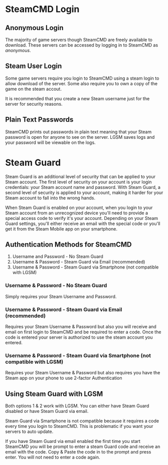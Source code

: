 # SteamCMD Login
## Anonymous Login

The majority of game servers though SteamCMD are freely available to download. These servers can be accessed by logging in to SteamCMD as _anonymous_.

## Steam User Login

Some game servers require you login to SteamCMD using a steam login to allow download of the server. Some also require you to own a copy of the game on the steam accout.

It is recommended that you create a new Steam username just for the server for security reasons.

## Plain Text Passwords
SteamCMD prints out passwords in plain text meaning that your Steam password is open for anyone to see on the server. LGSM saves logs and your password will be viewable on the logs.

# Steam Guard
Steam Guard is an additional level of security that can be applied to your Steam account. The first level of security on your account is your login credentials: your Steam account name and password. With Steam Guard, a second level of security is applied to your account, making it harder for your Steam account to fall into the wrong hands.

When Steam Guard is enabled on your account, when you login to your Steam account from an unrecognized device you'll need to provide a special access code to verify it's your account. Depending on your Steam Guard settings, you'll either receive an email with the special code or you'll get it from the Steam Mobile app on your smartphone.

## Authentication Methods for SteamCMD

1. Username and Password - No Steam Guard
2. Username & Password - Steam Guard via Email (recommended)
3. Username & Password - Steam Guard via Smartphone (not compatible with LGSM)

### Username & Password - No Steam Guard

Simply requires your Steam Username and Password.

### Username & Password - Steam Guard via Email (recommended)

Requires your Steam Username & Password but also you will receive and email on first login to SteamCMD and be required to enter a code. Once the code is entered your server is authorized to use the steam account you entered.

### Username & Password - Steam Guard via Smartphone (not compatible with LGSM)

Requires your Steam Username & Password but also requires you have the Steam app on your phone to use 2-factor Authentication

## Using Steam Guard with LGSM

Both options 1 & 2 work with LGSM. You can either have Steam Guard disabled or have Steam Guard via email.

Steam Guard via Smartphone is not compatible because it requires a code every time you login to SteamCMD. This is problematic if you want your servers to auto update.

If you have Steam Guard via email enabled the first time you start SteamCMD you will be prompt to enter a steam Guard code and receive an email with the code. Copy & Paste the code in to the prompt and press enter. You will not need to enter a code again.